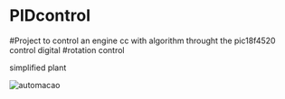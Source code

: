 # PIDcontrol
#Project to control an engine cc with algorithm throught the pic18f4520 control digital
#rotation control

simplified plant

![automacao](https://user-images.githubusercontent.com/9941818/37549297-e9ef669e-2954-11e8-9fd7-c35d1752c789.png)
